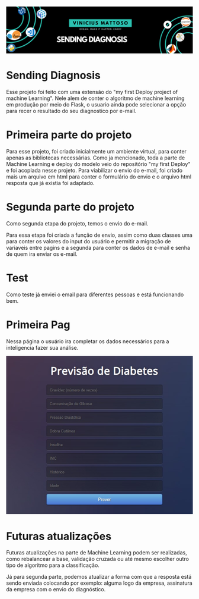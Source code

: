 
![Welcome](/diagnosis_cover.png?raw=true)
# Sending Diagnosis

Esse projeto foi feito com uma extensão do "my first Deploy project of machine Learning".
Nele alem de conter o algoritmo de machine learning em produção por meio do Flask, o usuario ainda pode selecionar a opção para recer o resultado do seu diagnostico por e-mail.

# Primeira parte do projeto

Para esse projeto, foi criado inicialmente um ambiente virtual, para conter apenas as bibliotecas necessárias.
Como ja mencionado, toda a parte de Machine Learning e deploy do modelo veio do repositório "my first Deploy" e foi acoplada nesse projeto.
Para viabilizar o envio do e-mail, foi criado mais um arquivo em html para conter o formulário do envio e o arquivo html resposta que já existia foi adaptado.

# Segunda parte do projeto

Como segunda etapa do projeto, temos o envio do e-mail.

Para essa etapa foi criada a função de envio, assim como duas classes uma para conter os valores do input do usuário e permitir a migração de variaveis entre pagins e a segunda para conter os dados de e-mail e senha de quem ira enviar os e-mail.


# Test

Como teste já enviei o email para diferentes pessoas e está funcionando bem.
# Primeira Pag
Nessa página o usuário ira completar os dados necessários para a inteligencia fazer sua análise.

![Welcome](/PAG01.jpeg?raw=true)

# Futuras atualizações

Futuras atualizações na parte de Machine Learning podem ser realizadas, como rebalancear a base, validação cruzada ou até mesmo escolher outro tipo de algoritmo para a classificação.

Já para segunda parte, podemos atualizar a forma com que a resposta está sendo enviada colocando por exemplo: alguma logo da empresa, assinatura da empresa com o envio do diagnóstico.

 
